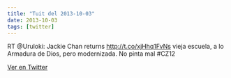 ```yaml
---
title: "Tuit del 2013-10-03"
date: 2013-10-03
tags: [twitter]
---
```


RT @Uruloki: Jackie Chan returns http://t.co/xjHhq1FvNs vieja escuela, a lo Armadura de Dios, pero modernizada. No pinta mal #CZ12



[Ver en Twitter](https://twitter.com/i/web/status/385905395040280577)
